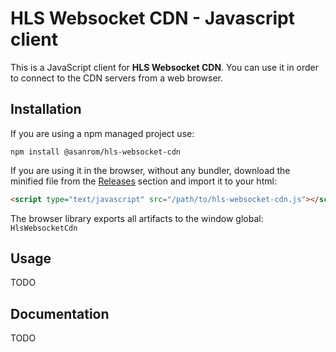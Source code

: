 # HLS Websocket CDN - Javascript client

This is a JavaScript client for **HLS Websocket CDN**. You can use it in order to connect to the CDN servers from a web browser.

## Installation

If you are using a npm managed project use:

```
npm install @asanrom/hls-websocket-cdn
```

If you are using it in the browser, without any bundler, download the minified file from the [Releases](https://github.com/AgustinSRG/hls-websocket-cdn/tags) section and import it to your html:

```html
<script type="text/javascript" src="/path/to/hls-websocket-cdn.js"></script>
```

The browser library exports all artifacts to the window global: `HlsWebsocketCdn`

## Usage

TODO

## Documentation

TODO